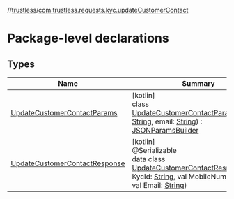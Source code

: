 //[trustless](../../index.md)/[com.trustless.requests.kyc.updateCustomerContact](index.md)

# Package-level declarations

## Types

| Name | Summary |
|---|---|
| [UpdateCustomerContactParams](-update-customer-contact-params/index.md) | [kotlin]<br>class [UpdateCustomerContactParams](-update-customer-contact-params/index.md)(mobile: [String](https://kotlinlang.org/api/latest/jvm/stdlib/kotlin/-string/index.html), email: [String](https://kotlinlang.org/api/latest/jvm/stdlib/kotlin/-string/index.html)) : [JSONParamsBuilder](../com.trustless.params/-j-s-o-n-params-builder/index.md) |
| [UpdateCustomerContactResponse](-update-customer-contact-response/index.md) | [kotlin]<br>@Serializable<br>data class [UpdateCustomerContactResponse](-update-customer-contact-response/index.md)(val KycId: [String](https://kotlinlang.org/api/latest/jvm/stdlib/kotlin/-string/index.html), val MobileNumber: [String](https://kotlinlang.org/api/latest/jvm/stdlib/kotlin/-string/index.html), val Email: [String](https://kotlinlang.org/api/latest/jvm/stdlib/kotlin/-string/index.html)) |

